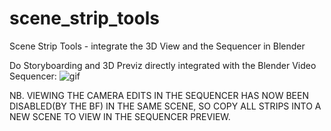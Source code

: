 # scene_strip_tools
Scene Strip Tools - integrate the 3D View and the Sequencer in Blender

Do Storyboarding and 3D Previz directly integrated with the Blender Video Sequencer:
![gif](https://github.com/tin2tin/scene_strip_tools/raw/master/SceneStripTools.gif)

NB. VIEWING THE CAMERA EDITS IN THE SEQUENCER HAS NOW BEEN DISABLED(BY THE BF) IN THE SAME SCENE, SO COPY ALL STRIPS INTO A NEW SCENE TO VIEW IN THE SEQUENCER PREVIEW. 

